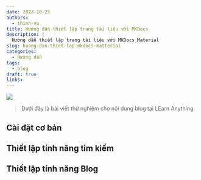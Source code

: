 ```yaml
---
date: 2023-10-25
authors:
  - thinh-vu
title: Hướng dẫn thiết lập trang tài liệu với MKDocs
description: |
  Hướng dẫn thiết lập trang tài liệu với MKDocs Material
slug: huong-dan-thiet-lap-mkdocs-matterial
categories:
  - Hướng dẫn
tags:
  - blog
draft: true
links:
---
```


![](https://images.unsplash.com/photo-1485988412941-77a35537dae4)

> Dưới đây là bài viết thử nghiệm cho nội dung blog tại LEarn Anything.

<!-- more -->


## Cài đặt cơ bản


## Thiết lập tính năng tìm kiếm

## Thiết lập tính năng Blog
